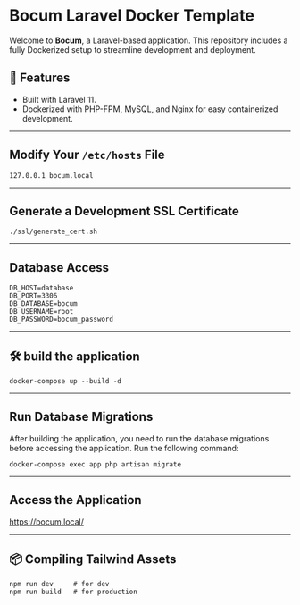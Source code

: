 # Bocum Laravel Docker Template

Welcome to **Bocum**, a Laravel-based application. This repository includes a fully Dockerized setup to streamline development and deployment.

## 🚀 Features

- Built with Laravel 11.
- Dockerized with PHP-FPM, MySQL, and Nginx for easy containerized development.

---

## Modify Your `/etc/hosts` File

```
127.0.0.1 bocum.local
```

---

## Generate a Development SSL Certificate

```
./ssl/generate_cert.sh
```

---

## Database Access

```
DB_HOST=database
DB_PORT=3306
DB_DATABASE=bocum
DB_USERNAME=root
DB_PASSWORD=bocum_password
```

---

## 🛠️ build the application

```
docker-compose up --build -d
```

---

## Run Database Migrations

After building the application, you need to run the database migrations before accessing the application. Run the following command:

```
docker-compose exec app php artisan migrate
```

---

## Access the Application

https://bocum.local/

---

## 📦 Compiling Tailwind Assets

```
npm run dev     # for dev
npm run build   # for production
```